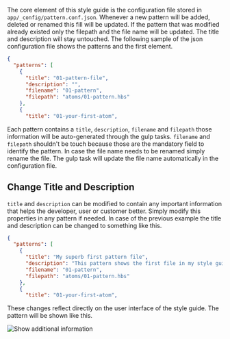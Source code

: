 The core element of this style guide is the configuration file stored in `app/_config/pattern.conf.json`. Whenever a new pattern will be added, deleted or renamed this fill will be updated. If the pattern that was modified already existed only the filepath and the file name will be updated. The title and description will stay untouched.
The following sample of the json configuration file shows the patterns and the first element.

```json
{
  "patterns": [
    {
      "title": "01-pattern-file",
      "description": "",
      "filename": "01-pattern",
      "filepath": "atoms/01-pattern.hbs"
    },
    {
      "title": "01-your-first-atom",
```

Each pattern contains a `title`, `description`, `filename` and `filepath` those information will be auto-generated through the gulp tasks. `filename` and `filepath` shouldn't be touch because those are the mandatory field to identify the pattern. In case the file name needs to be renamed simply rename the file. The gulp task will update the file name automatically in the configuration file.

## Change Title and Description
`title` and `description` can be modified to contain any important information that helps the developer, user or customer better. Simply modify this properties in any pattern if needed. In case of the previous example the title  and description can be changed to something like this.

```json
{
  "patterns": [
    {
      "title": "My superb first pattern file",
      "description": "This pattern shows the first file in my style guide",
      "filename": "01-pattern",
      "filepath": "atoms/01-pattern.hbs"
    },
    {
      "title": "01-your-first-atom",
```

These changes reflect directly on the user interface of the style guide. The pattern will be shown like this.

![Show additional information](https://github.com/StfBauer/generator-simplestyle/blob/master/assets/additional-information-style-guide.png?raw=true)